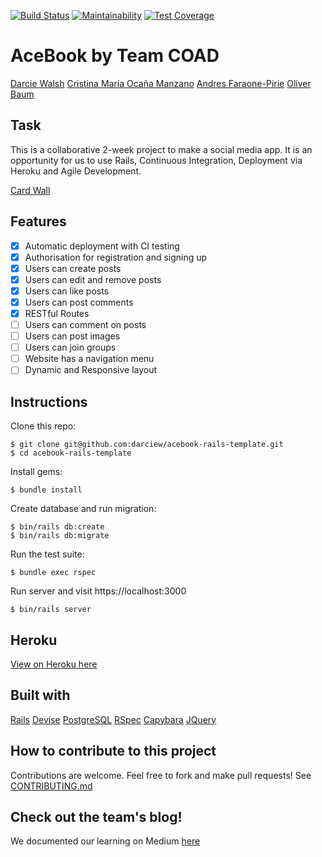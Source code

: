 [![Build Status](https://travis-ci.org/darciew/acebook-rails-template.svg?branch=master)](https://travis-ci.org/darciew/acebook-rails-template)  [![Maintainability](https://api.codeclimate.com/v1/badges/52d0d8cc4088fa6dd174/maintainability)](https://codeclimate.com/github/darciew/acebook-rails-template/maintainability)  [![Test Coverage](https://api.codeclimate.com/v1/badges/52d0d8cc4088fa6dd174/test_coverage)](https://codeclimate.com/github/darciew/acebook-rails-template/test_coverage)

# AceBook by Team COAD
[Darcie Walsh](https://github.com/darciew) [Cristina María Ocaña Manzano](https://github.com/cristinaocanamanzano) [Andres Faraone-Pirie](https://github.com/afaraone/) [Oliver Baum](https://github.com/olliebaum)

## Task
This is a collaborative 2-week project to make a social media app. It is an opportunity for us to use Rails, Continuous Integration, Deployment via Heroku and Agile Development.

[Card Wall](https://trello.com/b/csmJFvWt/acebook)

## Features
- [x] Automatic deployment with CI testing
- [x] Authorisation for registration and signing up
- [x] Users can create posts
- [x] Users can edit and remove posts
- [x] Users can like posts
- [x] Users can post comments
- [x] RESTful Routes
- [ ] Users can comment on posts
- [ ] Users can post images
- [ ] Users can join groups
- [ ] Website has a navigation menu
- [ ] Dynamic and Responsive layout

## Instructions
Clone this repo:
```
$ git clone git@github.com:darciew/acebook-rails-template.git
$ cd acebook-rails-template
```

Install gems:
```
$ bundle install
```

Create database and run migration:
```
$ bin/rails db:create
$ bin/rails db:migrate
```

Run the test suite:
```
$ bundle exec rspec
```

Run server and visit https://localhost:3000
```
$ bin/rails server
```
## Heroku
[View on Heroku here](https://acebook-coad.herokuapp.com)

## Built with
[Rails](https://rubyonrails.org/)
[Devise](https://github.com/plataformatec/devise)
[PostgreSQL](https://www.postgresql.org/)
[RSpec](http://rspec.info/)
[Capybara](https://github.com/teamcapybara/capybara)
[JQuery](https://jquery.com/)

## How to contribute to this project
Contributions are welcome. Feel free to fork and make pull requests!
See [CONTRIBUTING.md](CONTRIBUTING.md)

## Check out the team's blog!
We documented our learning on Medium [here](https://medium.com/makers-team-coad)
